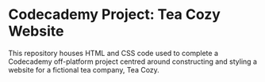 # Codecademy Project: Tea Cozy Website

This repository houses HTML and CSS code used to complete a Codecademy off-platform project centred around constructing and styling a website for a fictional tea company, Tea Cozy.

